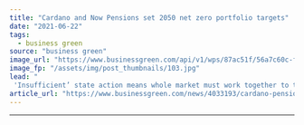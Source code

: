 ```yaml
---
title: "Cardano and Now Pensions set 2050 net zero portfolio targets"
date: "2021-06-22"
tags: 
  - business green
source: "business green"
image_url: "https://www.businessgreen.com/api/v1/wps/87ac51f/56a7c60c-f72a-4229-9805-c5d422966b92/2/pension-istock-185x114.jpg"
image_fp: "/assets/img/post_thumbnails/103.jpg"
lead: "
 'Insufficient’ state action means whole market must work together to tackle climate change, according to multi-billion pound pension scheme ..."
article_url: "https://www.businessgreen.com/news/4033193/cardano-pensions-set-2050-net-zero-portfolio-targets"
---
```


---
